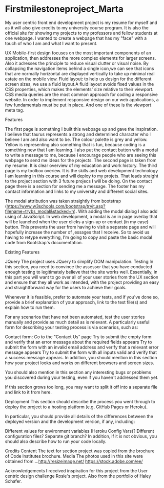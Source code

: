 # Firstmilestoneproject_Marta

My user centric front end development project is my resume for myself and as it will also give credits to my university course program. It is also the official site for showing my projects to my professors and fellow students at one webpage. I wanted to create a webpage that has my "face" with a touch of who I am and what I want to present.



UX
Mobile-first design focuses on the most important components of an application, then addresses the more complex elements for larger screens.
Also it adresses the principle to reduce visual clutter or visual noise. By collapsing the navigation items behind a single icon,we can see that icons that are normally horizontal are displayed vertically to take up minimal real estate on the mobile view. Fluid layout: to help us design for the different screen sizes, we use a fluid layout.A fluid layout avoids fixed values in the CSS properties, which makes the elements' size relative to their viewport.
CSS media queries are the most common approach for coding a responsive website.
In order to implement responsive design on our web applications, a few fundamentals must be put in place.
And one of these is the viewport meta tag.
<!-- Use this section to provide insight into your UX process, focusing on who this website is for, what it is that they want to achieve and how your project is the best way to help them achieve these things.

In particular, as part of this section we recommend that you provide a list of User Stories, with the following general structure:

As a user type, I want to perform an action, so that I can achieve a goal.
This section is also where you would share links to any wireframes, mockups, diagrams etc. that you created as part of the design process. These files should themselves either be included in the project itself (in an separate directory), or just hosted elsewhere online and can be in any format that is viewable inside the browser. -->

Features
<!-- In this section, you should go over the different parts of your project, and describe each in a sentence or so. -->
The first page is something I built this webpage up and gave the inspiration. I believe that taurus represents a strong and determined character who I believe I am and also want to be. The colour palette is grey and yellow. Yellow is representing also something that is fun, because coding is a something new that I am learning. I also put the contact button with a modal to write a message to me, because I encourage people who are seeing this webpage to send me ideas for the projects.
The second page is taken from my resume. It is clear overview of my education and work history.
The third page is my toolbox overiew. It is the skills and web development technology I am learning in this course and will deploy to my projets. That leads straight to the project section with 3 future projecs I will be doing.
On the contact page there is a section for sending me a message. The footer has my contact information and links to my university and different social sites.

The modal attribution was taken straightly from bootstrap (https://www.w3schools.com/bootstrap/tryit.asp?filename=trybs_modal&stacked=h). With adding the modal dialog I also add using of JavaScript.
In web development, a modal is an in page overlay that will be launched when the user clicks a sign-up or contact (in my case) button.
This prevents the user from having to visit a separate page and will hopefully increase the number of ,essages that I receive.
So to avoid us having to retype everything, I'm going to copy and paste the basic modal code from Bootstrap's documentation.

Existing Features
<!-- Feature 1 - allows users X to achieve Y, by having them fill out Z
The section of education and resume is resolver by showing the different schools and workplaces in the timeline form. It eases the and simplifies for the viewer different list items.
...
For some/all of your features, you may choose to reference the specific project files that implement them, although this is entirely optional.

In addition, you may also use this section to discuss plans for additional features to be implemented in the future:


Features Left to Implement
Another feature idea
Technologies Used
In this section, you should mention all of the languages, frameworks, libraries, and any other tools that you have used to construct this project. For each, provide its name, a link to its official site and a short sentence of why it was used. -->

JQuery
The project uses JQuery to simplify DOM manipulation.
Testing
In this section, you need to convince the assessor that you have conducted enough testing to legitimately believe that the site works well. Essentially, in this part you will want to go over all of your user stories from the UX section and ensure that they all work as intended, with the project providing an easy and straightforward way for the users to achieve their goals.

Whenever it is feasible, prefer to automate your tests, and if you've done so, provide a brief explanation of your approach, link to the test file(s) and explain how to run them.

For any scenarios that have not been automated, test the user stories manually and provide as much detail as is relevant. A particularly useful form for describing your testing process is via scenarios, such as:

Contact form:
Go to the "Contact Us" page
Try to submit the empty form and verify that an error message about the required fields appears
Try to submit the form with an invalid email address and verify that a relevant error message appears
Try to submit the form with all inputs valid and verify that a success message appears.
In addition, you should mention in this section how your project looks and works on different browsers and screen sizes.

You should also mention in this section any interesting bugs or problems you discovered during your testing, even if you haven't addressed them yet.

If this section grows too long, you may want to split it off into a separate file and link to it from here.

Deployment
This section should describe the process you went through to deploy the project to a hosting platform (e.g. GitHub Pages or Heroku).

In particular, you should provide all details of the differences between the deployed version and the development version, if any, including:

Different values for environment variables (Heroku Config Vars)?
Different configuration files?
Separate git branch?
In addition, if it is not obvious, you should also describe how to run your code locally.

Credits
Content
The text for section project was copied from the brochure of Code Institutes brochure.
Media
The photos used in this site were obtained from ...http://resizeimage.net/
https://stock.adobe.com/ee/

Acknowledgements
I received inspiration for this project from the User centric design challenge Rosie's project. Also from the portfolio of Haley Schafer.